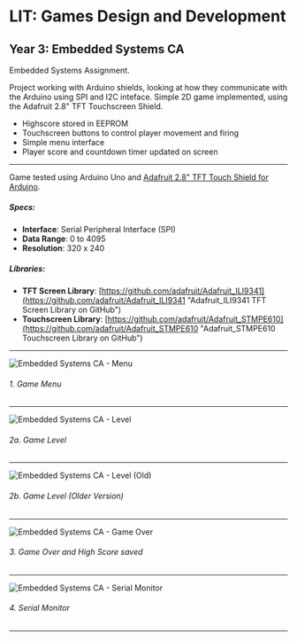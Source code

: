 # LIT: Games Design and Development
## Year 3: Embedded Systems CA

Embedded Systems Assignment. 

Project working with Arduino shields, looking at how they communicate with the Arduino using SPI and I2C inteface.
Simple 2D game implemented, using the Adafruit 2.8" TFT Touchscreen Shield. 
* Highscore stored in EEPROM
* Touchscreen buttons to control player movement and firing
* Simple menu interface
* Player score and countdown timer updated on screen

---

Game tested using Arduino Uno and [Adafruit 2.8" TFT Touch Shield for Arduino](https://www.adafruit.com/product/1651). 
##### Specs:
* **Interface**: Serial Peripheral Interface (SPI)
* **Data Range**: 0 to 4095
* **Resolution**: 320 x 240
##### Libraries:
* **TFT Screen Library**: [https://github.com/adafruit/Adafruit_ILI9341](https://github.com/adafruit/Adafruit_ILI9341 "Adafruit_ILI9341 TFT Screen Library on GitHub")
* **Touchscreen Library**: [https://github.com/adafruit/Adafruit_STMPE610](https://github.com/adafruit/Adafruit_STMPE610 "Adafruit_STMPE610 Touchscreen Library on GitHub")

---

![Embedded Systems CA - Menu](https://raw.githubusercontent.com/joeaoregan/Yr3-Embedded-Systems-CA/master/Screenshots/1-menu.jpg "1. Game Menu")
###### 1. Game Menu
---
![Embedded Systems CA - Level](https://raw.githubusercontent.com/joeaoregan/Yr3-Embedded-Systems-CA/master/Screenshots/2a-game.jpg "2a. Game Level")
###### 2a. Game Level
---
![Embedded Systems CA - Level (Old)](https://raw.githubusercontent.com/joeaoregan/Yr3-Embedded-Systems-CA/master/Screenshots/2b-gameold.jpg "2b. Game Level (Older Version)")
###### 2b. Game Level (Older Version)
---
![Embedded Systems CA - Game Over](https://raw.githubusercontent.com/joeaoregan/Yr3-Embedded-Systems-CA/master/Screenshots/3-gameover.jpg "3. Game Over & High Score")
###### 3. Game Over and High Score saved
---
![Embedded Systems CA - Serial Monitor](https://raw.githubusercontent.com/joeaoregan/Yr3-Embedded-Systems-CA/master/Screenshots/4-serial-monitor.png "4. Serial Monitor")
###### 4. Serial Monitor
---